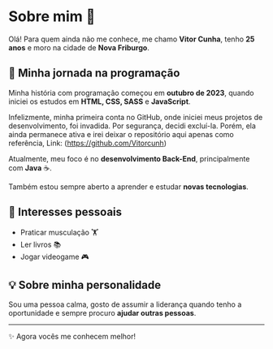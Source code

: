 # Sobre mim 👋

Olá! Para quem ainda não me conhece, me chamo **Vitor Cunha**, tenho **25 anos** e moro na cidade de **Nova Friburgo**.  

## 🚀 Minha jornada na programação
Minha história com programação começou em **outubro de 2023**, quando iniciei os estudos em **HTML, CSS, SASS** e **JavaScript**.  

Infelizmente, minha primeira conta no GitHub, onde iniciei meus projetos de desenvolvimento, foi invadida. Por segurança, decidi excluí-la. Porém, ela ainda permanece ativa e irei deixar o repositório aqui apenas como referência, Link: (https://github.com/Vitorcunh) 

Atualmente, meu foco é no **desenvolvimento Back-End**, principalmente com **Java** ☕.  

Também estou sempre aberto a aprender e estudar **novas tecnologias**.  

## 🎯 Interesses pessoais
- Praticar musculação 🏋️  
- Ler livros 📚  
- Jogar videogame 🎮  

## 💡 Sobre minha personalidade
Sou uma pessoa calma, gosto de assumir a liderança quando tenho a oportunidade e sempre procuro **ajudar outras pessoas**.  

---

✨ Agora vocês me conhecem melhor!
